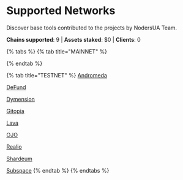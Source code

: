 # Supported Networks

Discover base tools contributed to the projects by NodersUA Team.

**Chains supported**: 9 | **Assets staked**: $0 | **Clients**: 0

{% tabs %}
{% tab title="MAINNET" %}

{% endtab %}

{% tab title="TESTNET" %}
[Andromeda](../testnet/andromeda/)

[DeFund](../testnet/defund/)

[Dymension](../testnet/dimension/)

[Gitopia](../testnet/gitopia/)

[Lava](../testnet/lava-network/)

[OJO](../testnet/ojo/)

[Realio](../testnet/realio/)

[Shardeum](../testnet/shardeum/)

[Subspace](broken-reference)
{% endtab %}
{% endtabs %}

